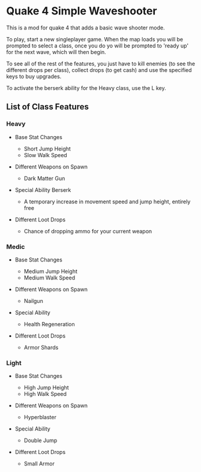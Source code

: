 # Quake 4 Simple Waveshooter

This is a mod for quake 4 that adds a basic wave shooter mode.

To play, start a new singleplayer game. When the map loads you will be prompted to select a class, once you do yo will be prompted to 'ready up' for the next wave, which will then begin.

To see all of the rest of the features, you just have to kill enemies (to see the different drops per class), collect drops (to get cash) and use the specified keys to buy upgrades.

To activate the berserk ability for the Heavy class, use the L key.

## List of Class Features

### Heavy
 - Base Stat Changes
	- Short Jump Height
	- Slow Walk Speed

 - Different Weapons on Spawn
	- Dark Matter Gun

 - Special Ability Berserk
	- A temporary increase in movement speed and jump height, entirely free
 
 - Different Loot Drops
	- Chance of dropping ammo for your current weapon


### Medic
 - Base Stat Changes
	- Medium Jump Height
	- Medium Walk Speed

 - Different Weapons on Spawn
	- Nailgun

 - Special Ability
	- Health Regeneration

 - Different Loot Drops
	- Armor Shards

### Light
 - Base Stat Changes
	- High Jump Height
	- High Walk Speed
 
 - Different Weapons on Spawn
	- Hyperblaster

 - Special Ability
	- Double Jump

 - Different Loot Drops
	- Small Armor
